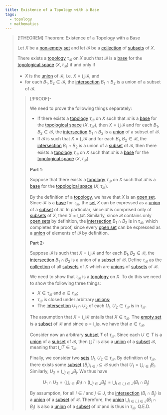 ```yaml
---
title: Existence of a Topology with a Base
tags:
  - topology
  - mathematics
---
```


>[!THEOREM] Theorem: Existence of a Topology with a Base
>
>Let $X$ be a [non-empty](../../Set%20Theory/The%20Empty%20Set.md) [set](../../Set%20Theory/Sets.md) and let $\mathcal{B}$ be a [collection](../../Set%20Theory/Collections/index.md) of [subsets](../../Set%20Theory/Sets.md) of $X$.
>
>There exists a [topology](../Topological%20Spaces/index.md) $\tau_\mathcal{B}$ on $X$ such that $\mathcal{B}$ is a [base](./index.md) for the [topological space](../Topological%20Spaces/index.md) $(X, \tau_\mathcal{B})$ if and only if
>- $X$ is the [union](../../Set%20Theory/Collections/Operations%20with%20Collections.md) of $\mathcal{B}$, i.e. $X = \bigcup \mathcal{B}$, and
>- for each $B_1, B_2 \in \mathcal{B}$, the [intersection](../../Set%20Theory/Set%20Operations.md) $B_1 \cap B_2$ is a union of a subset of $\mathcal{B}$.
>
>>[!PROOF]-
>>
>>We need to prove the following things separately:
>>- If there exists a [topology](../Topological%20Spaces/index.md) $\tau_\mathcal{B}$ on $X$ such that $\mathcal{B}$ is a [base](./index.md) for the [topological space](../Topological%20Spaces/index.md) $(X, \tau_\mathcal{B})$, then $X = \bigcup \mathcal{B}$ and for each $B_1, B_2 \in \mathcal{B}$, the [intersection](../../Set%20Theory/Set%20Operations.md) $B_1 \cap B_2$ is a [union](../../Set%20Theory/Collections/Operations%20with%20Collections.md) of a subset of $\mathcal{B}$.
>>- If $\mathcal{B}$ is such that $X = \bigcup \mathcal{B}$ and for each $B_1, B_2 \in \mathcal{B}$, the [intersection](../../Set%20Theory/Set%20Operations.md) $B_1 \cap B_2$ is a union of a [subset](../../Set%20Theory/Sets.md) of $\mathcal{B}$, then there exists a [topology](../Topological%20Spaces/index.md) $\tau_\mathcal{B}$ on $X$ such that $\mathcal{B}$ is a [base](./index.md) for the [topological space](../Topological%20Spaces/index.md) $(X, \tau_\mathcal{B})$.
>>
>>**Part 1**: 
>>
>>Suppose that there exists a [topology](../Topological%20Spaces/index.md) $\tau_\mathcal{B}$ on $X$ such that $\mathcal{B}$ is a [base](./index.md) for the [topological space](../Topological%20Spaces/index.md) $(X, \tau_\mathcal{B})$.
>>
>>By the definition of a [topology](../Topological%20Spaces/index.md), we have that $X$ is an [open set](../Topological%20Spaces/Open%20Sets.md). Since $\mathcal{B}$ is a [base](./index.md) for $\tau_\mathcal{B}$, the [set](../../Set%20Theory/Sets.md) $X$ can be expressed as a [union](../../Set%20Theory/Set%20Operations.md) of a [subset](../../Set%20Theory/Sets.md) of $\mathcal{B}$. In particular, since $\mathcal{B}$ is comprised only of [subsets](../../Set%20Theory/Sets.md) of $X$, then $X = \bigcup \mathcal{B}$. Similarly, since $\mathcal{B}$ contains only [open sets](../Topological%20Spaces/Open%20Sets.md) by definition, the [intersection](../../Set%20Theory/Set%20Operations.md) $B_1 \cap B_2$ is in $\tau_\mathcal{B}$, which completes the proof, since every [open set](../Topological%20Spaces/Open%20Sets.md) can be expressed as a [union](../../Set%20Theory/Collections/Operations%20with%20Collections.md) of elements of $\mathcal{B}$ by definition.
>>
>>**Part 2:** 
>>
>>Suppose $\mathcal{B}$ is such that $X = \bigcup \mathcal{B}$ and for each $B_1, B_2 \in \mathcal{B}$, the [intersection](../../Set%20Theory/Set%20Operations.md) $B_1 \cap B_2$ is a union of a [subset](../../Set%20Theory/Sets.md) of $\mathcal{B}$. Define $\tau_\mathcal{B}$ as the [collection](../../Set%20Theory/Collections/index.md) of all [subsets](../../Set%20Theory/Sets.md) of $X$ which are [unions](../../Set%20Theory/Collections/Operations%20with%20Collections.md) of [subsets](../../Set%20Theory/Sets.md) of $\mathcal{B}$. 
>>
>>We need to show that $\tau_\mathcal{B}$ is a [topology](../Topological%20Spaces/index.md) on $X$. To do this we need to show the following three things:
>>- $X \in \tau_\mathcal{B}$ and $\varnothing \in \tau_\mathcal{B}$;
>>- $\tau_\mathcal{B}$ is closed under arbitrary [unions](../../Set%20Theory/Collections/Operations%20with%20Collections.md);
>>- The [intersection](../../Set%20Theory/Set%20Operations.md) $U_1 \cap U_2$ of each $U_1, U_2 \in \tau_\mathcal{B}$ is in $\tau_\mathcal{B}$.
>>
>>The assumption that $X = \bigcup\mathcal{B}$ entails that $X \in \tau_\mathcal{B}$. The [empty set](../../Set%20Theory/The%20Empty%20Set.md) is a [subset](../../Set%20Theory/Sets.md) of $\mathcal{B}$ and since $\varnothing = \bigcup \varnothing$, we have that $\varnothing \in \tau_\mathcal{B}$.
>>
>>Consider now an arbitrary [subset](../../Set%20Theory/Sets.md) $T$ of $\tau_\mathcal{B}$. Since each $U \in T$ is a [union](../../Set%20Theory/Collections/Operations%20with%20Collections.md) of a [subset](../../Set%20Theory/Sets.md) of $\mathcal{B}$, then $\bigcup T$ is also a [union](../../Set%20Theory/Collections/Operations%20with%20Collections.md) of a [subset](../../Set%20Theory/Sets.md) $\mathcal{B}$, meaning that $\bigcup T \in \tau_\mathcal{B}$.
>>
>>Finally, we consider two [sets](../../Set%20Theory/Sets.md) $U_1, U_2 \in \tau_\mathcal{B}$. By definition of $\tau_\mathcal{B}$, there exists some [subset](../../Set%20Theory/Sets.md) $\{B_i\}_{i \in I} \subseteq \mathcal{B}$ such that $U_1 = \bigcup_{i \in I} B_i$. Similarly, $U_2 = \bigcup_{j \in J} B_j$. We thus have
>>
>>$$U_1 \cap U_2 = \left(\bigcup_{i \in I} B_i\right) \cap \left(\bigcup_{j \in J} B_j\right) = \bigcup_{i \in i, j \in J} (B_i \cap B_j)$$
>>
>>By assumption, for all $i \in I$ and $j \in J$, the [intersection](../../Set%20Theory/Set%20Operations.md) $(B_i \cap B_j)$ is a [union](../../Set%20Theory/Set%20Operations.md) of a [subset](../../Set%20Theory/Sets.md) of $\mathcal{B}$. Therefore, the [union](../../Set%20Theory/Collections/Operations%20with%20Collections.md) $\bigcup_{i \in i, j \in J} (B_i \cap B_j)$ is also a [union](../../Set%20Theory/Collections/Operations%20with%20Collections.md) of a [subset](../../Set%20Theory/Sets.md) of $\mathcal{B}$ and is thus in $\tau_\mathcal{B}$, Q.E.D.
>>
>